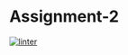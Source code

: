 # Assignment-2
 [![linter](https://github.com/Samir-Allaham/Assignment-2/workflows/linter/badge.svg)](https://github.com/marketplace/actions/super-linter)
